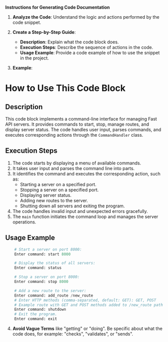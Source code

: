 **Instructions for Generating Code Documentation**

1. **Analyze the Code**: Understand the logic and actions performed by the code snippet.

2. **Create a Step-by-Step Guide**:
    - **Description**: Explain what the code block does.
    - **Execution Steps**: Describe the sequence of actions in the code.
    - **Usage Example**: Provide a code example of how to use the snippet in the project.

3. **Example**:

How to Use This Code Block
=========================================================================================

Description
-------------------------
This code block implements a command-line interface for managing Fast API servers. It provides commands to start, stop, manage routes, and display server status. The code handles user input, parses commands, and executes corresponding actions through the `CommandHandler` class.

Execution Steps
-------------------------
1. The code starts by displaying a menu of available commands.
2. It takes user input and parses the command line into parts.
3. It identifies the command and executes the corresponding action, such as:
    - Starting a server on a specified port.
    - Stopping a server on a specified port.
    - Displaying server status.
    - Adding new routes to the server.
    - Shutting down all servers and exiting the program.
4. The code handles invalid input and unexpected errors gracefully.
5. The `main` function initiates the command loop and manages the server operations.


Usage Example
-------------------------

```python
    # Start a server on port 8000:
    Enter command: start 8000

    # Display the status of all servers:
    Enter command: status

    # Stop a server on port 8000:
    Enter command: stop 8000

    # Add a new route to the server:
    Enter command: add_route /new_route
    # Enter HTTP methods (comma-separated, default: GET): GET, POST
    # Example route with GET and POST methods added to /new_route path
    Enter command: shutdown 
    # Exit the program.
    Enter command: exit 

```

4. **Avoid Vague Terms** like "getting" or "doing". Be specific about what the code does, for example: "checks", "validates", or "sends".
